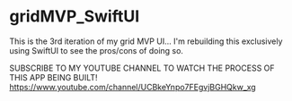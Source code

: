 # gridMVP_SwiftUI
This is the 3rd iteration of my grid MVP UI... I'm rebuilding this exclusively using SwiftUI to see the pros/cons of doing so.

SUBSCRIBE TO MY YOUTUBE CHANNEL TO WATCH THE PROCESS OF THIS APP BEING BUILT! 
https://www.youtube.com/channel/UCBkeYnpo7FEgvjBGHQkw_xg
